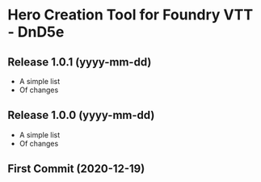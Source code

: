 # Hero Creation Tool for Foundry VTT - DnD5e

## Release 1.0.1 (yyyy-mm-dd)
- A simple list
- Of changes

## Release 1.0.0 (yyyy-mm-dd)
- A simple list
- Of changes

## First Commit (2020-12-19)
